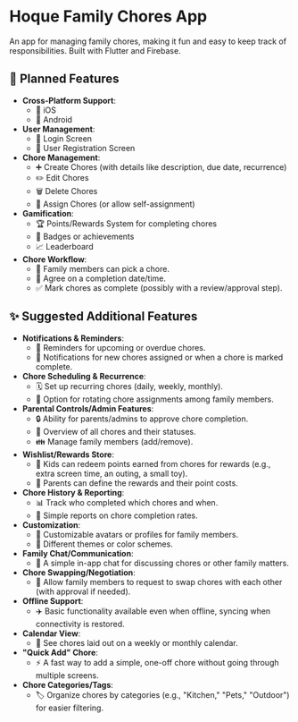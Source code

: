 # Hoque Family Chores App

An app for managing family chores, making it fun and easy to keep track of responsibilities. Built with Flutter and Firebase.

## 🚀 Planned Features

* **Cross-Platform Support**:
    * 📱 iOS
    * 🤖 Android
* **User Management**:
    * 🚪 Login Screen
    * 📝 User Registration Screen
* **Chore Management**:
    * ➕ Create Chores (with details like description, due date, recurrence)
    * ✏️ Edit Chores
    * 🗑️ Delete Chores
    * 🔄 Assign Chores (or allow self-assignment)
* **Gamification**:
    * 🏆 Points/Rewards System for completing chores
    * 🏅 Badges or achievements
    * 📈 Leaderboard
* **Chore Workflow**:
    * 🙋 Family members can pick a chore.
    * 🤝 Agree on a completion date/time.
    * ✅ Mark chores as complete (possibly with a review/approval step).

## ✨ Suggested Additional Features

* **Notifications & Reminders**:
    * 🔔 Reminders for upcoming or overdue chores.
    * 📣 Notifications for new chores assigned or when a chore is marked complete.
* **Chore Scheduling & Recurrence**:
    * 🗓️ Set up recurring chores (daily, weekly, monthly).
    * 🔄 Option for rotating chore assignments among family members.
* **Parental Controls/Admin Features**:
    * 🔒 Ability for parents/admins to approve chore completion.
    * 👀 Overview of all chores and their statuses.
    * 👪 Manage family members (add/remove).
* **Wishlist/Rewards Store**:
    * 🎁 Kids can redeem points earned from chores for rewards (e.g., extra screen time, an outing, a small toy).
    * 🛒 Parents can define the rewards and their point costs.
* **Chore History & Reporting**:
    * 📊 Track who completed which chores and when.
    * 📝 Simple reports on chore completion rates.
* **Customization**:
    * 🎨 Customizable avatars or profiles for family members.
    * 🌟 Different themes or color schemes.
* **Family Chat/Communication**:
    * 💬 A simple in-app chat for discussing chores or other family matters.
* **Chore Swapping/Negotiation**:
    * 🤝 Allow family members to request to swap chores with each other (with approval if needed).
* **Offline Support**:
    * ✈️ Basic functionality available even when offline, syncing when connectivity is restored.
* **Calendar View**:
    * 📅 See chores laid out on a weekly or monthly calendar.
* **"Quick Add" Chore**:
    * ⚡️ A fast way to add a simple, one-off chore without going through multiple screens.
* **Chore Categories/Tags**:
    * 🏷️ Organize chores by categories (e.g., "Kitchen," "Pets," "Outdoor") for easier filtering.
